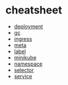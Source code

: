 cheatsheet
==============================

* [deployment](deployment.md)
* [gc](gc.md)
* [ingress](ingress.md)
* [meta](kubectl-meta.md)
* [label](label.md)
* [minikube](minikube.md)
* [namespace](namespace.md)
* [selector](selector.md)
* [service](service.md)
